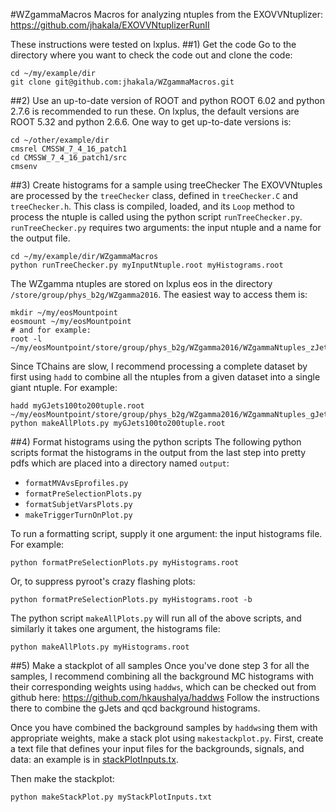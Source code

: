 #WZgammaMacros
Macros for analyzing ntuples from the EXOVVNtuplizer: https://github.com/jhakala/EXOVVNtuplizerRunII

These instructions were tested on lxplus.
##1) Get the code
Go to the directory where you want to check the code out and clone the code:
```
cd ~/my/example/dir
git clone git@github.com:jhakala/WZgammaMacros.git
```
##2) Use an up-to-date version of ROOT and python
ROOT 6.02 and python 2.7.6 is recommended to run these. On lxplus, the default versions are ROOT 5.32 and python 2.6.6. One way to get up-to-date versions is:
```
cd ~/other/example/dir
cmsrel CMSSW_7_4_16_patch1
cd CMSSW_7_4_16_patch1/src
cmsenv
```
##3) Create histograms for a sample using treeChecker
The EXOVVNtuples are processed by the `treeChecker` class, defined in `treeChecker.C` and `treeChecker.h`. This class is compiled, loaded, and its `Loop` method to process the ntuple is called using the python script `runTreeChecker.py`. `runTreeChecker.py` requires two arguments: the input ntuple and a name for the output file.
```
cd ~/my/example/dir/WZgammaMacros
python runTreeChecker.py myInputNtuple.root myHistograms.root
```

The WZgamma ntuples are stored on lxplus eos in the directory `/store/group/phys_b2g/WZgamma2016`. The easiest way to access them is:
```
mkdir ~/my/eosMountpoint
eosmount ~/my/eosMountpoint
# and for example:
root -l ~/my/eosMountpoint/store/group/phys_b2g/WZgamma2016/WZgammaNtuples_zJetsToQQHT600toInf_Jan14/flatTuple_1.root
```
Since TChains are slow, I recommend processing a complete dataset by first using `hadd` to combine all the ntuples from a given dataset into a single giant ntuple. For example:
```
hadd myGJets100to200tuple.root ~/my/eosMountpoint/store/group/phys_b2g/WZgamma2016/WZgammaNtuples_gJetsHT100to200_Jan13/*.root
python makeAllPlots.py myGJets100to200tuple.root
```

##4) Format histograms using the python scripts
The following python scripts format the histograms in the output from the last step into pretty pdfs which are placed into a directory named `output`:
* `formatMVAvsEprofiles.py`
* `formatPreSelectionPlots.py`
* `formatSubjetVarsPlots.py`
* `makeTriggerTurnOnPlot.py`

To run a formatting script, supply it one argument: the input histograms file. For example:
```
python formatPreSelectionPlots.py myHistograms.root
```
Or, to suppress pyroot's crazy flashing plots:
```
python formatPreSelectionPlots.py myHistograms.root -b
```
The python script `makeAllPlots.py` will run all of the above scripts, and similarly it takes one argument, the histograms file:
```
python makeAllPlots.py myHistograms.root
```
##5) Make a stackplot of all samples
Once you've done step 3 for all the samples, I recommend combining all the background MC histograms with their corresponding weights using `haddws`, which can be checked out from github here: https://github.com/hkaushalya/haddws
Follow the instructions there to combine the gJets and qcd background histograms.

Once you have combined the background samples by `haddws`ing them with appropriate weights, make a stack plot using `makestackplot.py`. First, create a text file that defines your input files for the backgrounds, signals, and data: an example is in [stackPlotInputs.tx](stackPlotInputs.tx).

Then make the stackplot:
```
python makeStackPlot.py myStackPlotInputs.txt
```

